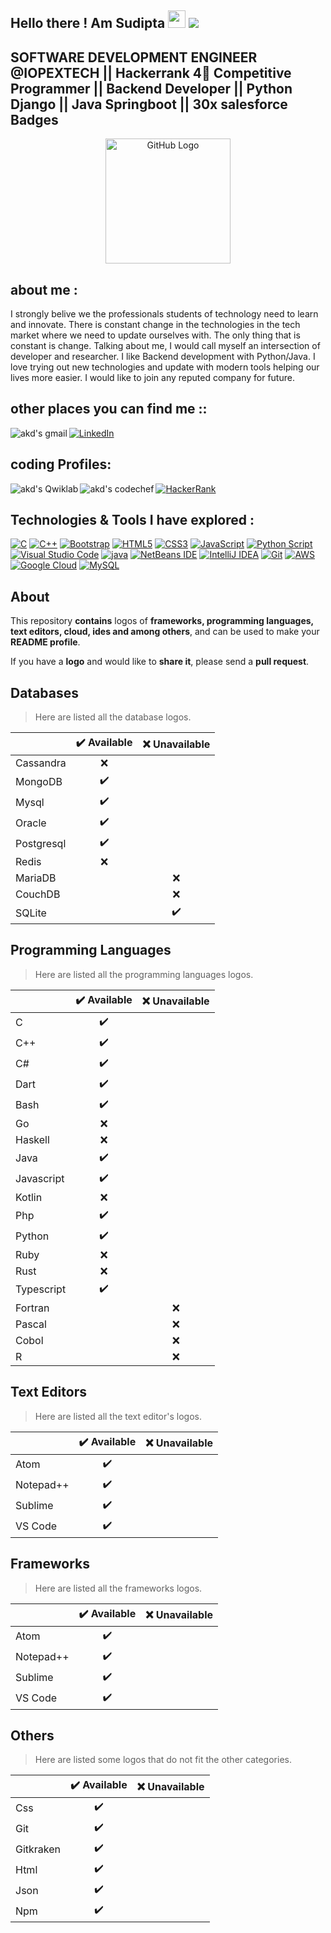 Hello there ! Am Sudipta <img src="https://media.giphy.com/media/hvRJCLFzcasrR4ia7z/giphy.gif" width="28">
![](https://komarev.com/ghpvc/?username=imprithwishghosh)
----------------------------------------------------------
SOFTWARE DEVELOPMENT ENGINEER @IOPEXTECH  || Hackerrank 4🌟 Competitive Programmer || Backend Developer || Python Django || Java Springboot || 30x salesforce Badges
----------------------------------------------------------
<div align="center">
<img src="https://raw.githubusercontent.com/RaghavK16/RaghavK16/master/octo.gif" alt="GitHub Logo" width="200" height="200" />
</div>

about me :
------------------------------
I strongly belive we the professionals students of technology need to learn and innovate. There is constant change in the technologies in the tech market where we need to update ourselves with. The only thing that is constant is change. Talking about me, I would call myself an intersection of developer and researcher. I like Backend development with Python/Java. I love trying out new technologies and update with modern tools helping our lives more easier. I would like to join any reputed company for future.

other places you can find me ::
----------------------
 <p>
<a href="https://www.linkedin.com/in/sudipta-rajak-115658183" target="_blank"><img alt="LinkedIn" src="https://img.shields.io/badge/linkedin-%230077B5.svg?&style=for-the-badge&logo=linkedin&logoColor=white"/></a>
<a href="mailto:rebiliyomrajak@gmail.com">
<img align="left" alt="akd's gmail" src="https://img.shields.io/badge/Gmail-EA4335?style=for-the-badge&logo=Gmail&logoColor=white"/></a>
  </p>

coding Profiles: 
-------------------------
<p>
<a href="https://www.hackerrank.com/profile/rebiliyomrajak" target="_blank"><img alt="HackerRank" src="https://img.shields.io/badge/-Hackerrank-2EC866?style=for-the-badge&logo=HackerRank&logoColor=white"/></a>
  <a href="https://leetcode.com/sdp_rjk/">
<img align="left" alt="akd's Qwiklab" src="https://img.shields.io/badge/Qwiklabs-F5CD0E?style=for-the-badge&logo=Qwiklabs&logoColor=black" /></a>
<a href="https://www.codechef.com/users/prithishghosh6">
<img align="left" alt="akd's codechef" src="https://img.shields.io/badge/Codechef-5B4638?style=for-the-badge&logo=CodeChef&logoColor=white" /></a>
  </p>

Technologies & Tools I have explored :
--------------------------------------
<p><a href="#" target="_blank"><img alt="C" src="https://img.shields.io/badge/c-%2300599C.svg?style=for-the-badge&logo=c&logoColor=white"/></a> <a href="#" target="_blank"><img alt="C++" src="https://img.shields.io/badge/c++-%2300599C.svg?style=for-the-badge&logo=c%2B%2B&logoColor=white"/></a> <a href="#" target="_blank"><img alt="Bootstrap" src="https://img.shields.io/badge/bootstrap-%23563D7C.svg?style=for-the-badge&logo=bootstrap&logoColor=white"/></a>  <a href="#" target="_blank"><img alt="HTML5" src="https://img.shields.io/badge/html5-%23E34F26.svg?style=for-the-badge&logo=html5&logoColor=white"/></a> <a href="#" target="_blank"><img alt="CSS3" src="https://img.shields.io/badge/css3-%231572B6.svg?style=for-the-badge&logo=css3&logoColor=white"/></a> <a href="#" target="_blank"><img alt="JavaScript" src="https://img.shields.io/badge/javascript-%23323330.svg?style=for-the-badge&logo=javascript&logoColor=%23F7DF1E"/></a> <a href="#" target="_blank"><img alt="Python Script" src="https://img.shields.io/badge/shell_script-%23121011.svg?style=for-the-badge&logo=gnu-bash&logoColor=white"/></a> <a href="#" target="_blank"><img alt="Visual Studio Code" src="https://img.shields.io/badge/VisualStudioCode-0078d7.svg?style=for-the-badge&logo=visual-studio-code&logoColor=white"/></a> <a href="#" target="_blank"><img alt="java" src="https://img.shields.io/badge/VisualStudio-5C2D91.svg?style=for-the-badge&logo=visual-studio&logoColor=white"/></a> <a href="#" target="_blank"><img alt="NetBeans IDE" src="https://img.shields.io/badge/NetBeansIDE-1B6AC6.svg?style=for-the-badge&logo=apache-netbeans-ide&logoColor=white"/></a> <a href="#" target="_blank"><img alt="IntelliJ IDEA" src="https://img.shields.io/badge/IntelliJIDEA-000000.svg?style=for-the-badge&logo=intellij-idea&logoColor=white"/></a> <a href="#" target="_blank"><img alt="Git" src="https://img.shields.io/badge/git-%23F05033.svg?style=for-the-badge&logo=git&logoColor=white"/></a> <a href="#" target="_blank"><img alt="AWS" src="https://img.shields.io/badge/AWS-%23FF9900.svg?style=for-the-badge&logo=amazon-aws&logoColor=white"/></a> <a href="#" target="_blank"><img alt="Google Cloud" src="https://img.shields.io/badge/GoogleCloud-%234285F4.svg?style=for-the-badge&logo=google-cloud&logoColor=white"/></a> <a href="#" target="_blank"><img alt="MySQL" src="https://img.shields.io/badge/mysql-%2300f.svg?style=for-the-badge&logo=mysql&logoColor=white"/></a></p>

## About

This repository **contains** logos of **frameworks, programming languages, text editors, cloud, ides and among others**, and can be used to make your **README profile**.

If you have a **logo** and would like to **share it**, please send a **pull request**.


## Databases

> Here are listed all the database logos.


|                            | ✔️  Available      | ❌ Unavailable  |
| -------------------------- | :----------------: | :-------------: |
| Cassandra          	     |         ❌         |                 |
| MongoDB                    |         ✔️         |                 |
| Mysql        				 |         ✔️         |                 |
| Oracle 					 |         ✔️         |                 |
| Postgresql   				 |         ✔️         |                 |
| Redis  		  			 |         ❌         |                 |
| MariaDB       			 |                    |        ❌       |
| CouchDB          			 |                    |        ❌       |
| SQLite   					 |                    |        ✔️       |



## Programming Languages

> Here are listed all the programming languages logos.


|                            | ✔️  Available      | ❌ Unavailable  |
| -------------------------- | :----------------: | :-------------: |
| C         	     		 |         ✔️         |                 |
| C++                        |         ✔️         |                 |
| C#        				 |         ✔️         |                 |
| Dart					 	 |         ✔️         |                 |
| Bash   				     |         ✔️         |                 |
| Go  		  			     |         ❌         |                 |
| Haskell       			 |         ❌         |                 |
| Java          			 |         ✔️         |                 |
| Javascript   			     |         ✔️         |                 |
| Kotlin   			         |         ❌         |                 |
| Php   			         |         ✔️         |                 |
| Python   			         |         ✔️         |                 |
| Ruby   			         |         ❌         |                 |
| Rust   			         |         ❌         |                 |
| Typescript   			     |         ✔️         |                 |
| Fortran   			     |                    |        ❌       |
| Pascal   			     	 |                    |        ❌       |
| Cobol   			     	 |                    |        ❌       |
| R   			     		 |                    |        ❌       |



## Text Editors

> Here are listed all the text editor's logos.


|                            | ✔️  Available      | ❌ Unavailable  |
| -------------------------- | :----------------: | :-------------: |
| Atom         	 			 |         ✔️         |                 |
| Notepad++                  |         ✔️         |                 |
| Sublime        		     |         ✔️         |                 |
| VS Code					 |         ✔️         |                 |



## Frameworks

> Here are listed all the frameworks logos.


|                            | ✔️  Available      | ❌ Unavailable  |
| -------------------------- | :----------------: | :-------------: |
| Atom         	 			 |         ✔️         |                 |
| Notepad++                  |         ✔️         |                 |
| Sublime        		     |         ✔️         |                 |
| VS Code					 |         ✔️         |                 |


## Others

> Here are listed some logos that do not fit the other categories.


|                            | ✔️  Available      | ❌ Unavailable  |
| -------------------------- | :----------------: | :-------------: |
| Css         	 			 |         ✔️         |                 |
| Git                  		 |         ✔️         |                 |
| Gitkraken        		     |         ✔️         |                 |
| Html					 	 |         ✔️         |                 |
| Json					 	 |         ✔️         |                 |
| Npm					 	 |         ✔️         |                 |


